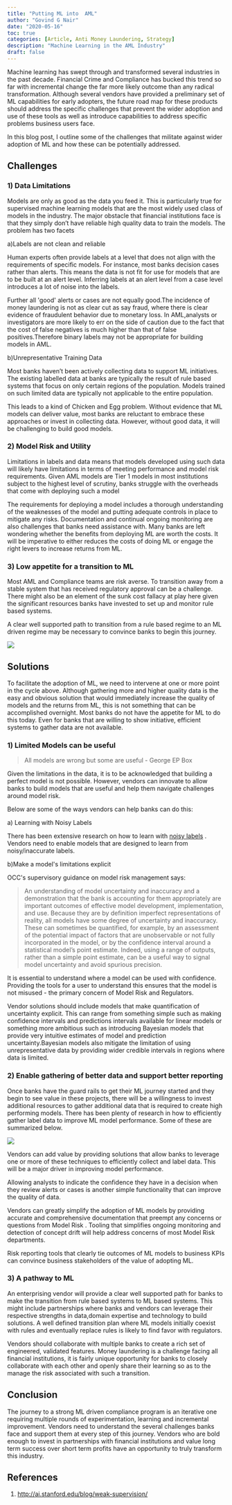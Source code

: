 ```yaml
---
title: "Putting ML into  AML"
author: "Govind G Nair"
date: "2020-05-16"
toc: true
categories: [Article, Anti Money Laundering, Strategy]
description: "Machine Learning in the AML Industry"
draft: false
---
```


Machine learning has swept through and transformed several industries in the past decade. Financial Crime and Compliance has bucked this trend so far with incremental change the far more likely outcome than any radical transformation. Although several vendors have provided a preliminary set of ML capabilities for early adopters, the future road map for these products should address the specific challenges that prevent the wider adoption and use of these tools as well as introduce capabilities to address specific problems business users face.

In this blog post, I outline some of the challenges that militate against wider adoption of ML and how these can be potentially addressed.

## Challenges

### 1) Data Limitations

Models are only as good as the data you feed it. This is particularly true for supervised machine learning models that are the most widely used class of models in the industry. The major obstacle that financial institutions face is that they simply don’t have reliable high quality data to train the models. The problem has two facets

a)Labels are not clean and reliable

Human experts often provide labels at a level that does not align with the requirements of specific models. For instance, most banks decision cases rather than alerts. This means the data is not fit for use for models that are to be built at an alert level. Inferring labels at an alert level from a case level introduces a lot of noise into the labels.

Further all 'good' alerts or cases are not equally good.The incidence of money laundering is not as clear cut as say fraud, where there is clear evidence of fraudulent behavior due to monetary loss. In AML,analysts or investigators are more likely to err on the side of caution due to the fact that the cost of false negatives is much higher than that of false positives.Therefore binary labels may not be appropriate for building models in AML.

b)Unrepresentative Training Data

Most banks haven’t been actively collecting data to support ML initiatives. The existing labelled data at banks are typically the result of rule based systems that focus on only certain regions of the population. Models trained on such limited data are typically not applicable to the entire population.

This leads to a kind of Chicken and Egg problem. Without evidence that ML models can deliver value, most banks are reluctant to embrace these approaches or invest in collecting data. However, without good data, it will be challenging to build good models.

### 2) Model Risk and Utility

Limitations in labels and data means that models developed using such data will likely have limitations in terms of meeting performance and model risk requirements. Given AML models are Tier 1 models in most institutions subject to the highest level of scrutiny, banks struggle with the overheads that come with deploying such a model

The requirements for deploying a model includes a thorough understanding of the weaknesses of the model and putting adequate controls in place to mitigate any risks. Documentation and continual ongoing monitoring are also challenges that banks need assistance with. Many banks are left wondering whether the benefits from deploying ML are worth the costs. It will be imperative to either reduces the costs of doing ML or engage the right levers to increase returns from ML.

### 3) Low appetite for a transition to ML

Most AML and Compliance teams are risk averse. To transition away from a stable system that has received regulatory approval can be a challenge. There might also be an element of the sunk cost fallacy at play here given the significant resources banks have invested to set up and monitor rule based systems.

A clear well supported path to transition from a rule based regime to an ML driven regime may be necessary to convince banks to begin this journey.

![](./aml1.png)

## Solutions

To facilitate the adoption of ML, we need to intervene at one or more point in the cycle above. Although gathering more and higher quality data is the easy and obvious solution that would immediately increase the quality of models and the returns from ML, this is not something that can be accomplished overnight. Most banks do not have the appetite for ML to do this today. Even for banks that are willing to show initiative, efficient systems to gather data are not available.

### 1) Limited Models can be useful

> All models are wrong but some are useful - George EP Box

Given the limitations in the data, it is to be acknowledged that building a perfect model is not possible. However, vendors can innovate to allow banks to build models that are useful and help them navigate challenges around model risk.

Below are some of the ways vendors can help banks can do this:

a)  Learning with Noisy Labels

There has been extensive research on how to learn with [noisy labels](https://github.com/subeeshvasu/Awesome-Learning-with-Label-Noise) . Vendors need to enable models that are designed to learn from noisy/inaccurate labels.

b)Make a model's limitations explicit

OCC's supervisory guidance on model risk management says:

> An understanding of model uncertainty and inaccuracy and a demonstration that the bank is accounting for them appropriately are important outcomes of effective model development, implementation, and use. Because they are by definition imperfect representations of reality, all models have some degree of uncertainty and inaccuracy. These can sometimes be quantified, for example, by an assessment of the potential impact of factors that are unobservable or not fully incorporated in the model, or by the confidence interval around a statistical model’s point estimate. Indeed, using a range of outputs, rather than a simple point estimate, can be a useful way to signal model uncertainty and avoid spurious precision.

It is essential to understand where a model can be used with confidence. Providing the tools for a user to understand this ensures that the model is not misused - the primary concern of Model Risk and Regulators.

Vendor solutions should include models that make quantification of uncertainty explicit. This can range from something simple such as making confidence intervals and predictions intervals available for linear models or something more ambitious such as introducing Bayesian models that provide very intuitive estimates of model and prediction uncertainty.Bayesian models also mitigate the limitation of using unrepresentative data by providing wider credible intervals in regions where data is limited.

### 2) Enable gathering of better data and support better reporting

Once banks have the guard rails to get their ML journey started and they begin to see value in these projects, there will be a willingness to invest additional resources to gather additional data that is required to create high performing models. There has been plenty of research in how to efficiently gather label data to improve ML model performance. Some of these are summarized below.

![](./aml2.png)

Vendors can add value by providing solutions that allow banks to leverage one or more of these techniques to efficiently collect and label data. This will be a major driver in improving model performance.

Allowing analysts to indicate the confidence they have in a decision when they review alerts or cases is another simple functionality that can improve the quality of data.

Vendors can greatly simplify the adoption of ML models by providing accurate and comprehensive documentation that preempt any concerns or questions from Model Risk . Tooling that simplifies ongoing monitoring and detection of concept drift will help address concerns of most Model Risk departments.

Risk reporting tools that clearly tie outcomes of ML models to business KPIs can convince business stakeholders of the value of adopting ML.

### 3) A pathway to ML

An enterprising vendor will provide a clear well supported path for banks to make the transition from rule based systems to ML based systems. This might include partnerships where banks and vendors can leverage their respective strengths in data,domain expertise and technology to build solutions. A well defined transition plan where ML models initially coexist with rules and eventually replace rules is likely to find favor with regulators.

Vendors should collaborate with multiple banks to create a rich set of engineered, validated features. Money laundering is a challenge facing all financial institutions, it is fairly unique opportunity for banks to closely collaborate with each other and openly share their learning so as to the manage the risk associated with such a transition.

## Conclusion

The journey to a strong ML driven compliance program is an iterative one requiring multiple rounds of experimentation, learning and incremental improvement. Vendors need to understand the several challenges banks face and support them at every step of this journey. Vendors who are bold enough to invest in partnerships with financial institutions and value long term success over short term profits have an opportunity to truly transform this industry.

## References

1)  http://ai.stanford.edu/blog/weak-supervision/
